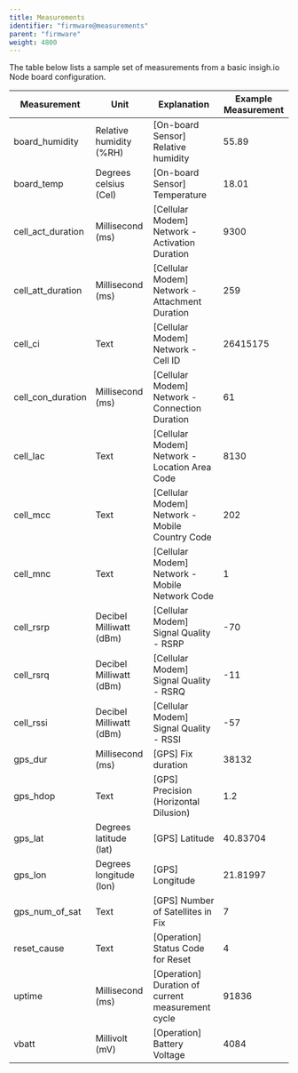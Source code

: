 ```yaml
---
title: Measurements
identifier: "firmware@measurements"
parent: "firmware"
weight: 4800
---
```


The table below lists a sample set of measurements from a basic insigh.io Node board configuration.

| Measurement       | Unit                    | Explanation                                       | Example Measurement |
| ----------------- | ----------------------- | ------------------------------------------------- | ------------------- |
| board_humidity    | Relative humidity (%RH) | [On-board Sensor] Relative humidity               | 55.89               |
| board_temp        | Degrees celsius (Cel)   | [On-board Sensor] Temperature                     | 18.01               |
| cell_act_duration | Millisecond (ms)        | [Cellular Modem] Network - Activation Duration    | 9300                |
| cell_att_duration | Millisecond (ms)        | [Cellular Modem] Network - Attachment Duration    | 259                 |
| cell_ci           | Text                    | [Cellular Modem] Network - Cell ID                | 26415175            |
| cell_con_duration | Millisecond (ms)        | [Cellular Modem] Network - Connection Duration    | 61                  |
| cell_lac          | Text                    | [Cellular Modem] Network - Location Area Code     | 8130                |
| cell_mcc          | Text                    | [Cellular Modem] Network - Mobile Country Code    | 202                 |
| cell_mnc          | Text                    | [Cellular Modem] Network - Mobile Network Code    | 1                   |
| cell_rsrp         | Decibel Milliwatt (dBm) | [Cellular Modem] Signal Quality - RSRP            | -70                 |
| cell_rsrq         | Decibel Milliwatt (dBm) | [Cellular Modem] Signal Quality - RSRQ            | -11                 |
| cell_rssi         | Decibel Milliwatt (dBm) | [Cellular Modem] Signal Quality - RSSI            | -57                 |
| gps_dur           | Millisecond (ms)        | [GPS] Fix duration                                | 38132               |
| gps_hdop          | Text                    | [GPS] Precision (Horizontal Dilusion)             | 1.2                 |
| gps_lat           | Degrees latitude (lat)  | [GPS] Latitude                                    | 40.83704            |
| gps_lon           | Degrees longitude (lon) | [GPS] Longitude                                   | 21.81997            |
| gps_num_of_sat    | Text                    | [GPS] Number of Satellites in Fix                 | 7                   |
| reset_cause       | Text                    | [Operation] Status Code for Reset                 | 4                   |
| uptime            | Millisecond (ms)        | [Operation] Duration of current measurement cycle | 91836               |
| vbatt             | Millivolt (mV)          | [Operation] Battery Voltage                       | 4084                |
